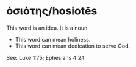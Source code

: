 # ὁσιότης/hosiotēs
This word is an idea. It is a noun.

* This word can mean holiness.
* This word can mean dedication to serve God. 

See: Luke 1:75; Ephesians 4:24
